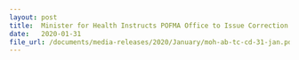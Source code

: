 ```yaml
---
layout: post
title:  Minister for Health Instructs POFMA Office to Issue Correction Directions
date:   2020-01-31
file_url: /documents/media-releases/2020/January/moh-ab-tc-cd-31-jan.pdf
---
```

